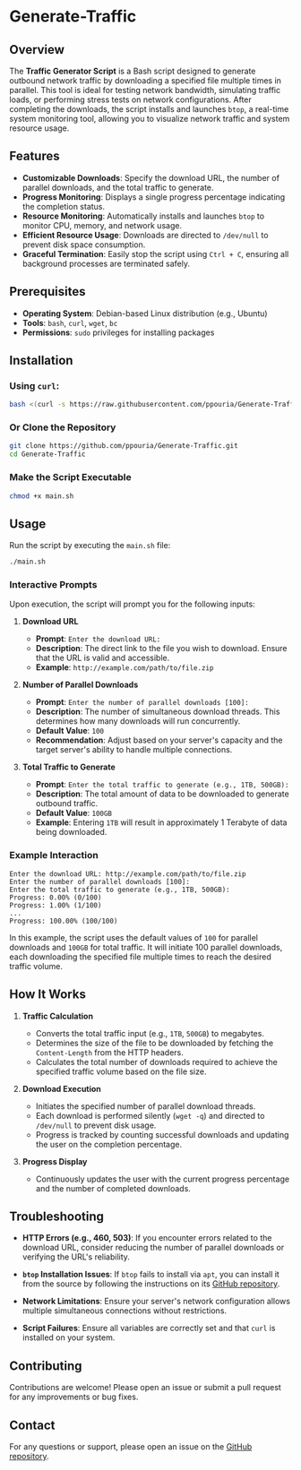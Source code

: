 
# Generate-Traffic

## Overview

The **Traffic Generator Script** is a Bash script designed to generate outbound network traffic by downloading a specified file multiple times in parallel. This tool is ideal for testing network bandwidth, simulating traffic loads, or performing stress tests on network configurations. After completing the downloads, the script installs and launches `btop`, a real-time system monitoring tool, allowing you to visualize network traffic and system resource usage.

## Features

- **Customizable Downloads**: Specify the download URL, the number of parallel downloads, and the total traffic to generate.
- **Progress Monitoring**: Displays a single progress percentage indicating the completion status.
- **Resource Monitoring**: Automatically installs and launches `btop` to monitor CPU, memory, and network usage.
- **Efficient Resource Usage**: Downloads are directed to `/dev/null` to prevent disk space consumption.
- **Graceful Termination**: Easily stop the script using `Ctrl + C`, ensuring all background processes are terminated safely.

## Prerequisites

- **Operating System**: Debian-based Linux distribution (e.g., Ubuntu)
- **Tools**: `bash`, `curl`, `wget`, `bc`
- **Permissions**: `sudo` privileges for installing packages

## Installation

### Using `curl`:

```bash
bash <(curl -s https://raw.githubusercontent.com/ppouria/Generate-Traffic/main/main.sh)
```

### Or Clone the Repository

```bash
git clone https://github.com/ppouria/Generate-Traffic.git
cd Generate-Traffic
```

### Make the Script Executable

```bash
chmod +x main.sh
```

## Usage

Run the script by executing the `main.sh` file:

```bash
./main.sh
```

### Interactive Prompts

Upon execution, the script will prompt you for the following inputs:

1. **Download URL**

   - **Prompt**: `Enter the download URL:`
   - **Description**: The direct link to the file you wish to download. Ensure that the URL is valid and accessible.
   - **Example**: `http://example.com/path/to/file.zip`

2. **Number of Parallel Downloads**

   - **Prompt**: `Enter the number of parallel downloads [100]:`
   - **Description**: The number of simultaneous download threads. This determines how many downloads will run concurrently.
   - **Default Value**: `100`
   - **Recommendation**: Adjust based on your server's capacity and the target server's ability to handle multiple connections.

3. **Total Traffic to Generate**

   - **Prompt**: `Enter the total traffic to generate (e.g., 1TB, 500GB):`
   - **Description**: The total amount of data to be downloaded to generate outbound traffic.
   - **Default Value**: `100GB`
   - **Example**: Entering `1TB` will result in approximately 1 Terabyte of data being downloaded.

### Example Interaction

```
Enter the download URL: http://example.com/path/to/file.zip
Enter the number of parallel downloads [100]: 
Enter the total traffic to generate (e.g., 1TB, 500GB): 
Progress: 0.00% (0/100)
Progress: 1.00% (1/100)
...
Progress: 100.00% (100/100)
```

In this example, the script uses the default values of `100` for parallel downloads and `100GB` for total traffic. It will initiate 100 parallel downloads, each downloading the specified file multiple times to reach the desired traffic volume.

## How It Works

1. **Traffic Calculation**

   - Converts the total traffic input (e.g., `1TB`, `500GB`) to megabytes.
   - Determines the size of the file to be downloaded by fetching the `Content-Length` from the HTTP headers.
   - Calculates the total number of downloads required to achieve the specified traffic volume based on the file size.

2. **Download Execution**

   - Initiates the specified number of parallel download threads.
   - Each download is performed silently (`wget -q`) and directed to `/dev/null` to prevent disk usage.
   - Progress is tracked by counting successful downloads and updating the user on the completion percentage.

3. **Progress Display**

   - Continuously updates the user with the current progress percentage and the number of completed downloads.

## Troubleshooting

- **HTTP Errors (e.g., 460, 503)**: If you encounter errors related to the download URL, consider reducing the number of parallel downloads or verifying the URL's reliability.
  
- **`btop` Installation Issues**: If `btop` fails to install via `apt`, you can install it from the source by following the instructions on its [GitHub repository](https://github.com/aristocratos/btop).
  
- **Network Limitations**: Ensure your server's network configuration allows multiple simultaneous connections without restrictions.
  
- **Script Failures**: Ensure all variables are correctly set and that `curl` is installed on your system.


## Contributing

Contributions are welcome! Please open an issue or submit a pull request for any improvements or bug fixes.

## Contact

For any questions or support, please open an issue on the [GitHub repository](https://github.com/ppouria/Generate-Traffic).

